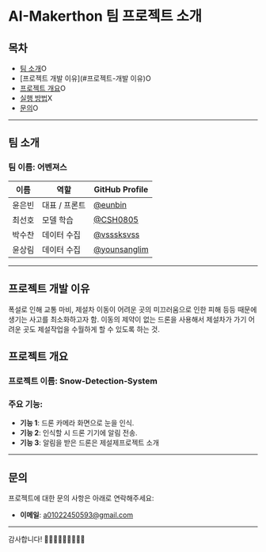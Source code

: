 # AI-Makerthon 팀 프로젝트 소개

## 목차
- [팀 소개](#팀-소개)O
- [프로젝트 개발 이유](#프로젝트-개발 이유)O
- [프로젝트 개요](#프로젝트-개요)O
- [실행 방법](#실행-방법)X
- [문의](#문의)O

---

## 팀 소개

### 팀 이름: **어벤져스**

| 이름          | 역할           | GitHub Profile                                   |
|---------------|----------------|-------------------------------------------------|
| 윤은빈      | 대표 / 프론트 | [@eunbin](https://github.com/eunbin0116/eunbin)   |
| 최선호      | 모델 학습   | [@CSH0805](https://github.com/CSH0805) |
| 박수찬       | 데이터 수집     | [@vsssksvss](https://github.com/vsssksvss/vsssksvss)     |
| 윤상림       | 데이터 수집  | [@younsanglim](https://github.com/younsanglim) 

---
## 프로젝트 개발 이유

폭설로 인해 교통 마비, 제설차 이동이 어려운 곳의 미끄러움으로 인한 피해 등등 때문에 생기는 사고를 최소화하고자 함.
이동의 제약이 없는 드론을 사용해서 제설차가 가기 어려운 곳도 제설작업을 수월하게 할 수 있도록 하는 것.

## 프로젝트 개요

### 프로젝트 이름: **Snow-Detection-System**

### 주요 기능:
- **기능 1**: 드론 카메라 화면으로 눈을 인식.
- **기능 2**: 인식할 시 드론 기기에 알림 전송.
- **기능 3**: 알림을 받은 드론은 제설제프로젝트 소개

---

## 문의

프로젝트에 대한 문의 사항은 아래로 연락해주세요:

- **이메일**: a01022450593@gmail.com

---

감사합니다! 👨🏻🧒🏻👧🏻👩🏻‍🦰
